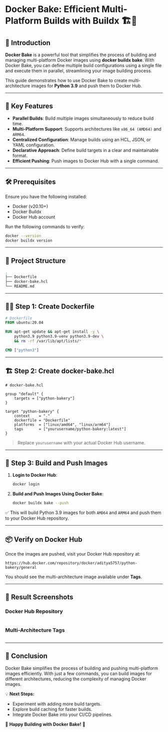 # Docker Bake: Efficient Multi-Platform Builds with Buildx 🏗️🍞

## 📌 Introduction

**Docker Bake** is a powerful tool that simplifies the process of building and managing multi-platform Docker images using **docker buildx bake**. With Docker Bake, you can define multiple build configurations using a single file and execute them in parallel, streamlining your image building process.

This guide demonstrates how to use Docker Bake to create multi-architecture images for **Python 3.9** and push them to Docker Hub.

---

## 🚀 Key Features

- **Parallel Builds**: Build multiple images simultaneously to reduce build time.
- **Multi-Platform Support**: Supports architectures like `x86_64 (AMD64)` and `ARM64`.
- **Centralized Configuration**: Manage builds using an HCL, JSON, or YAML configuration.
- **Declarative Approach**: Define build targets in a clear and maintainable format.
- **Efficient Pushing**: Push images to Docker Hub with a single command.

---

## 🛠 Prerequisites

Ensure you have the following installed:

- Docker (v20.10+)
- Docker Buildx
- Docker Hub account

Run the following commands to verify:

```bash
docker --version
docker buildx version
```

---

## 📂 Project Structure

```bash
.
├── Dockerfile
├── docker-bake.hcl
└── README.md
```

---

## 🧑‍💻 Step 1: Create Dockerfile

```Dockerfile
# Dockerfile
FROM ubuntu:20.04

RUN apt-get update && apt-get install -y \
    python3.9 python3.9-venv python3.9-dev \
    && rm -rf /var/lib/apt/lists/*

CMD ["python3"]
```

---

## 🏗 Step 2: Create docker-bake.hcl

```hcl
# docker-bake.hcl

group "default" {
    targets = ["python-bakery"]
}

target "python-bakery" {
    context    = "."
    dockerfile = "Dockerfile"
    platforms  = ["linux/amd64", "linux/arm64"]
    tags       = ["yourusername/python-bakery:latest"]
}
```

> Replace `yourusername` with your actual Docker Hub username.

---

## 🚀 Step 3: Build and Push Images

1. **Login to Docker Hub**:

   ```bash
   docker login
   ```

2. **Build and Push Images Using Docker Bake**:

   ```bash
   docker buildx bake --push
   ```

✅ This will build Python 3.9 images for both `AMD64` and `ARM64` and push them to your Docker Hub repository.

---

## 📦 Verify on Docker Hub

Once the images are pushed, visit your Docker Hub repository at:

```
https://hub.docker.com/repository/docker/aditya5757/python-bakery/general
```

You should see the multi-architecture image available under **Tags**.

---

## 📸 Result Screenshots

### Docker Hub Repository

![]()

### Multi-Architecture Tags

![]()

---

## 🚀 Conclusion

Docker Bake simplifies the process of building and pushing multi-platform images efficiently. With just a few commands, you can build images for different architectures, reducing the complexity of managing Docker images.

💡 **Next Steps:**

- Experiment with adding more build targets.
- Explore build caching for faster builds.
- Integrate Docker Bake into your CI/CD pipelines.

🎉 **Happy Building with Docker Bake!** 🐳

